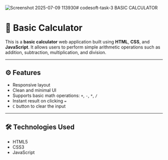 ![Screenshot 2025-07-09 113930](https://github.com/user-attachments/assets/24f6b029-68e7-4a0e-b52c-a9e5a9b962bf)# codesoft-task-3
BASIC CALCULATOR 



# 🧮 Basic Calculator

This is a **basic calculator** web application built using **HTML**, **CSS**, and **JavaScript**. It allows users to perform simple arithmetic operations such as addition, subtraction, multiplication, and division.

---

## ⚙️ Features

- Responsive layout
- Clean and minimal UI
- Supports basic math operations: `+`, `-`, `*`, `/`
- Instant result on clicking `=`
- `C` button to clear the input

---

## 🛠️ Technologies Used

- HTML5
- CSS3
- JavaScript 
